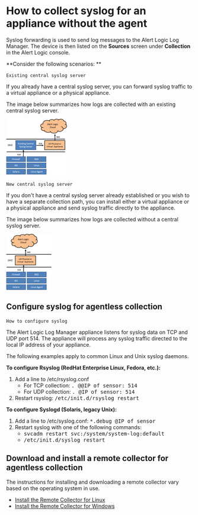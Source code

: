 # How to collect syslog for an appliance without the agent

Syslog forwarding is used to send log messages to the Alert Logic Log Manager. The device is then listed on the **Sources** screen under **Collection** in the Alert Logic console.

**Consider the following scenarios: **

    Existing central syslog server    
If you already have a central syslog server, you can forward syslog traffic to a virtual appliance or a physical appliance.

The image below summarizes how logs are collected with an existing central syslog server.

![](../Resources/Images/al_lm_existing_central_syslog_server_164x151.png)

    New central syslog server    
If you don't have a central syslog server already established or you wish to have a separate collection path, you can install  either a virtual appliance or a physical appliance and send syslog traffic directly to the appliance.

The image below summarizes how logs are collected without a central syslog server.

![](../Resources/Images/al_lm_syslog_collection_122x152.png)

## Configure syslog for agentless collection

    How to configure syslog    
The Alert Logic Log Manager appliance listens for syslog data on TCP and UDP port 514. The appliance will process any syslog traffic directed to the local IP address of your appliance.

The following examples apply to common Linux and Unix syslog daemons.

**To configure Rsyslog (RedHat Enterprise Linux, Fedora, etc.):**

1. Add a line to /etc/rsyslog.conf
   * For TCP collection: <kbd>*.* @@IP of sensor: 514</kbd>
   * For UDP collection: <kbd>*.* @IP of sensor: 514</kbd>
3. Restart rsyslog: <kbd>/etc/init.d/rsyslog restart</kbd>

**To configure Syslogd (Solaris, legacy Unix):**

1. Add a line to /etc/syslog.conf: <kbd>*.debug @IP of sensor</kbd>
2. Restart syslog with one of the following commands:
   * <kbd>svcadm restart svc:/system/system-log:default</kbd>
   * <kbd>/etc/init.d/syslog restart</kbd>

## Download and install a remote collector for agentless collection

The instructions for installing and downloading a remote collector vary based on the operating system in use.

* [Install the  Remote Collector for Linux](remote-log-collector-linux.md)
* [Install the Remote Collector for Windows](remote-log-collector-windows.md)
